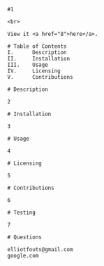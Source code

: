 
    #1 
    
    <br>

    View it <a href="8">here</a>.

    # Table of Contents 
    I.      Description
    II.     Installation
    III.    Usage
    IV.     Licensing 
    V.      Contributions 
    
    # Description 
    
    2
    
    # Installation 

    3

    # Usage 

    4

    # Licensing 

    5
    
    # Contributions 

    6

    # Testing 

    7
    
    # Questions 

    elliotfouts@gmail.com
    google.com  
    